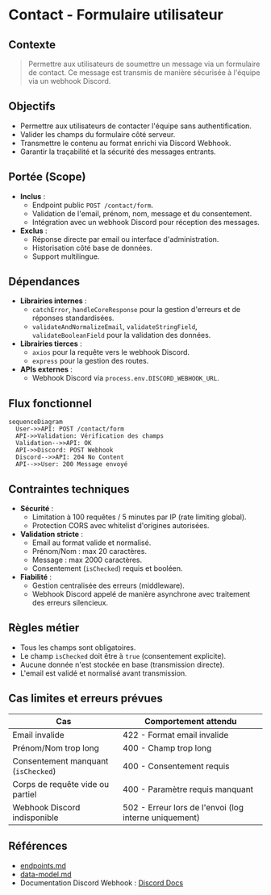 # Contact - Formulaire utilisateur
## Contexte
> Permettre aux utilisateurs de soumettre un message via un formulaire de contact. Ce message est transmis de manière sécurisée à l'équipe via un webhook Discord.

## Objectifs
* Permettre aux utilisateurs de contacter l'équipe sans authentification.
* Valider les champs du formulaire côté serveur.
* Transmettre le contenu au format enrichi via Discord Webhook.
* Garantir la traçabilité et la sécurité des messages entrants.

## Portée (Scope)
* **Inclus** :
  * Endpoint public `POST /contact/form`.
  * Validation de l'email, prénom, nom, message et du consentement.
  * Intégration avec un webhook Discord pour réception des messages.
* **Exclus** :
  * Réponse directe par email ou interface d'administration.
  * Historisation côté base de données.
  * Support multilingue.

## Dépendances
* **Librairies internes** :
  * `catchError`, `handleCoreResponse` pour la gestion d'erreurs et de réponses standardisées.
  * `validateAndNormalizeEmail`, `validateStringField`, `validateBooleanField` pour la validation des données.
* **Librairies tierces** :
  * `axios` pour la requête vers le webhook Discord.
  * `express` pour la gestion des routes.
* **APIs externes** :
  * Webhook Discord via `process.env.DISCORD_WEBHOOK_URL`.

## Flux fonctionnel
```mermaid
sequenceDiagram
  User->>API: POST /contact/form
  API->>Validation: Vérification des champs
  Validation-->>API: OK
  API->>Discord: POST Webhook
  Discord-->>API: 204 No Content
  API-->>User: 200 Message envoyé
```

## Contraintes techniques
* **Sécurité** :
  * Limitation à 100 requêtes / 5 minutes par IP (rate limiting global).
  * Protection CORS avec whitelist d'origines autorisées.
* **Validation stricte** :
  * Email au format valide et normalisé.
  * Prénom/Nom : max 20 caractères.
  * Message : max 2000 caractères.
  * Consentement (`isChecked`) requis et booléen.
* **Fiabilité** :
  * Gestion centralisée des erreurs (middleware).
  * Webhook Discord appelé de manière asynchrone avec traitement des erreurs silencieux.

## Règles métier
* Tous les champs sont obligatoires.
* Le champ `isChecked` doit être à `true` (consentement explicite).
* Aucune donnée n'est stockée en base (transmission directe).
* L'email est validé et normalisé avant transmission.

## Cas limites et erreurs prévues
| Cas                                 | Comportement attendu                                  |
| ----------------------------------- | ----------------------------------------------------- |
| Email invalide                      | 422 - Format email invalide                           |
| Prénom/Nom trop long                | 400 - Champ trop long                                 |
| Consentement manquant (`isChecked`) | 400 - Consentement requis                             |
| Corps de requête vide ou partiel    | 400 - Paramètre requis manquant                       |
| Webhook Discord indisponible        | 502 - Erreur lors de l'envoi (log interne uniquement) |

## Références
* [endpoints.md](./endpoints.md)
* [data-model.md](./data-model.md)
* Documentation Discord Webhook : [Discord Docs](https://discord.com/developers/docs/resources/webhook)